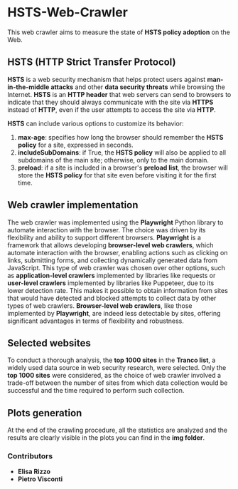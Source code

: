 # HSTS-Web-Crawler
This web crawler aims to measure the state of **HSTS policy adoption** on the Web.

## HSTS (HTTP Strict Transfer Protocol)
**HSTS** is a web security mechanism that helps protect users against **man-in-the-middle attacks** and other **data security threats** while browsing the Internet. **HSTS** is an **HTTP header** that web servers can send to browsers to indicate that they should always communicate with the site via **HTTPS** instead of **HTTP**, even if the user attempts to access the site via **HTTP**.

**HSTS** can include various options to customize its behavior:
1. **max-age**: specifies how long the browser should remember the **HSTS policy** for a site, expressed in seconds.
2. **includeSubDomains**: if True, the **HSTS policy** will also be applied to all subdomains of the main site; otherwise, only to the main domain.
3. **preload**: if a site is included in a browser's **preload list**, the browser will store the **HSTS policy** for that site even before visiting it for the first time.

## Web crawler implementation
The web crawler was implemented using the **Playwright** Python library to automate interaction with the browser. The choice was driven by its flexibility and ability to support different browsers.
**Playwright** is a framework that allows developing **browser-level web crawlers**, which automate interaction with the browser, enabling actions such as clicking on links, submitting forms, and collecting dynamically generated data from JavaScript.
This type of web crawler was chosen over other options, such as **application-level crawlers** implemented by libraries like requests or **user-level crawlers** implemented by libraries like Puppeteer, due to its lower detection rate. This makes it possible to obtain information from sites that would have detected and blocked attempts to collect data by other types of web crawlers. **Browser-level web crawlers**, like those implemented by **Playwright**, are indeed less detectable by sites, offering significant advantages in terms of flexibility and robustness.

## Selected websites
To conduct a thorough analysis, the **top 1000 sites** in the **Tranco list**, a widely used data source in web security research, were selected.
Only the **top 1000 sites** were considered, as the choice of web crawler involved a trade-off between the number of sites from which data collection would be successful and the time required to perform such collection.

## Plots generation
At the end of the crawling procedure, all the statistics are analyzed and the results are clearly visible in the plots you can find in the **img folder**.

### Contributors
- **Elisa Rizzo**
- **Pietro Visconti**
